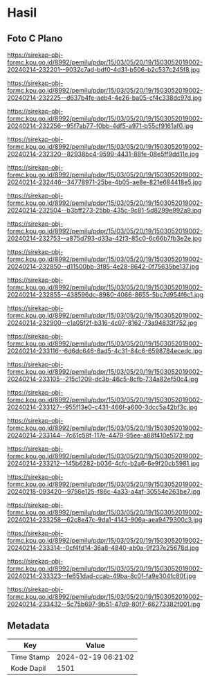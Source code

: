 # Hasil

## Foto C Plano

https://sirekap-obj-formc.kpu.go.id/8992/pemilu/pdpr/15/03/05/20/19/1503052019002-20240214-232201--9032c7ad-bdf0-4d31-b506-b2c537c245f8.jpg

https://sirekap-obj-formc.kpu.go.id/8992/pemilu/pdpr/15/03/05/20/19/1503052019002-20240214-232225--d637b4fe-aeb4-4e26-ba05-cf4c338dc97d.jpg

https://sirekap-obj-formc.kpu.go.id/8992/pemilu/pdpr/15/03/05/20/19/1503052019002-20240214-232256--95f7ab77-f0bb-4df5-a971-b55cf9161af0.jpg

https://sirekap-obj-formc.kpu.go.id/8992/pemilu/pdpr/15/03/05/20/19/1503052019002-20240214-232320--82938bc4-9599-4431-88fe-08e5ff9dd11e.jpg

https://sirekap-obj-formc.kpu.go.id/8992/pemilu/pdpr/15/03/05/20/19/1503052019002-20240214-232446--34778971-25be-4b05-ae8e-821e684418e5.jpg

https://sirekap-obj-formc.kpu.go.id/8992/pemilu/pdpr/15/03/05/20/19/1503052019002-20240214-232504--b3bff273-25bb-435c-9c81-5d8299e992a9.jpg

https://sirekap-obj-formc.kpu.go.id/8992/pemilu/pdpr/15/03/05/20/19/1503052019002-20240214-232753--a875d793-d33a-42f3-85c0-6c66b7fb3e2e.jpg

https://sirekap-obj-formc.kpu.go.id/8992/pemilu/pdpr/15/03/05/20/19/1503052019002-20240214-232850--d11500bb-3f85-4e28-8642-0f75635be137.jpg

https://sirekap-obj-formc.kpu.go.id/8992/pemilu/pdpr/15/03/05/20/19/1503052019002-20240214-232855--438596dc-8980-4066-8655-5bc7d954f6c1.jpg

https://sirekap-obj-formc.kpu.go.id/8992/pemilu/pdpr/15/03/05/20/19/1503052019002-20240214-232900--c1a05f2f-b316-4c07-8162-73a94833f752.jpg

https://sirekap-obj-formc.kpu.go.id/8992/pemilu/pdpr/15/03/05/20/19/1503052019002-20240214-233116--6d6dc646-8ad5-4c31-84c6-6598784ecedc.jpg

https://sirekap-obj-formc.kpu.go.id/8992/pemilu/pdpr/15/03/05/20/19/1503052019002-20240214-233105--215c1209-dc3b-46c5-8cfb-734a82ef50c4.jpg

https://sirekap-obj-formc.kpu.go.id/8992/pemilu/pdpr/15/03/05/20/19/1503052019002-20240214-233127--955f13e0-c431-466f-a600-3dcc5a42bf3c.jpg

https://sirekap-obj-formc.kpu.go.id/8992/pemilu/pdpr/15/03/05/20/19/1503052019002-20240214-233144--7c61c58f-117e-4479-95ee-a88f410e5172.jpg

https://sirekap-obj-formc.kpu.go.id/8992/pemilu/pdpr/15/03/05/20/19/1503052019002-20240214-233212--145b6282-b036-4cfc-b2a6-6e9f20cb5981.jpg

https://sirekap-obj-formc.kpu.go.id/8992/pemilu/pdpr/15/03/05/20/19/1503052019002-20240218-093420--9756e125-f86c-4a33-a4af-30554e263be7.jpg

https://sirekap-obj-formc.kpu.go.id/8992/pemilu/pdpr/15/03/05/20/19/1503052019002-20240214-233258--62c8e47c-9da1-4143-906a-aea9479300c3.jpg

https://sirekap-obj-formc.kpu.go.id/8992/pemilu/pdpr/15/03/05/20/19/1503052019002-20240214-233314--0cf4fd14-36a8-4840-ab0a-9f237e25678d.jpg

https://sirekap-obj-formc.kpu.go.id/8992/pemilu/pdpr/15/03/05/20/19/1503052019002-20240214-233323--fe651dad-ccab-49ba-8c0f-fa9e304fc80f.jpg

https://sirekap-obj-formc.kpu.go.id/8992/pemilu/pdpr/15/03/05/20/19/1503052019002-20240214-233432--5c75b697-9b51-47d9-80f7-66273382f001.jpg


## Metadata

| Key        | Value               |
| ---------- | ------------------- |
| Time Stamp | 2024-02-19 06:21:02 |
| Kode Dapil | 1501                |



